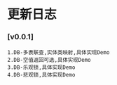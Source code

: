 # 更新日志

### [v0.0.1]
~~~
1.DB-多表联查,实体类映射,具体实现Demo
2.DB-空值返回可选,具体实现Demo
3.DB-乐观锁,具体实现Demo
4.DB-悲观锁,具体实现Demo

~~~



